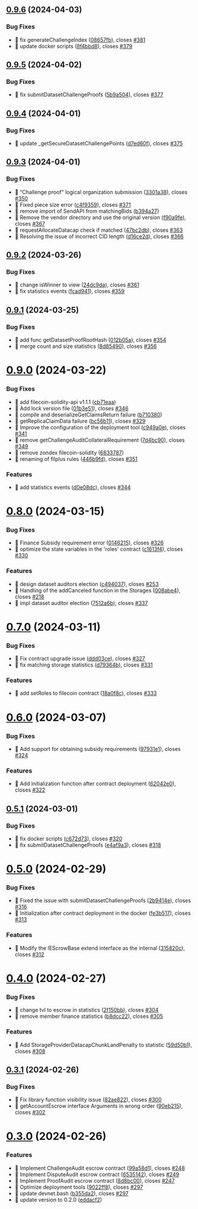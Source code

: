 

## [0.9.6](https://github.com/dataswap/core/compare/v0.9.5...v0.9.6) (2024-04-03)


### Bug Fixes

* 🐛 fix generateChallengeIndex ([08657fb](https://github.com/dataswap/core/commit/08657fb30d1dcb59d1b46514dfa74f7ce073c4f2)), closes [#381](https://github.com/dataswap/core/issues/381)
* 🐛 update docker scripts ([8f4bbd8](https://github.com/dataswap/core/commit/8f4bbd83cdbaa2c2acf026eaf296247ddd2833dc)), closes [#379](https://github.com/dataswap/core/issues/379)

## [0.9.5](https://github.com/dataswap/core/compare/v0.9.4...v0.9.5) (2024-04-02)


### Bug Fixes

* 🐛 fix submitDatasetChallengeProofs ([5b9a504](https://github.com/dataswap/core/commit/5b9a5047f29d6007e8f7aa33762a39e6c8411e28)), closes [#377](https://github.com/dataswap/core/issues/377)

## [0.9.4](https://github.com/dataswap/core/compare/v0.9.3...v0.9.4) (2024-04-01)


### Bug Fixes

* 🐛 update _getSecureDatasetChallengePoints ([d7ed60f](https://github.com/dataswap/core/commit/d7ed60f325d060522328eb3b5d44be4fad152128)), closes [#375](https://github.com/dataswap/core/issues/375)

## [0.9.3](https://github.com/dataswap/core/compare/v0.9.2...v0.9.3) (2024-04-01)


### Bug Fixes

* 🐛 “Challenge proof" logical organization submission ([3301a38](https://github.com/dataswap/core/commit/3301a38ee6dce527e9cda3716ab07387354771a2)), closes [#350](https://github.com/dataswap/core/issues/350)
* 🐛 Fixed piece size error ([c4f9359](https://github.com/dataswap/core/commit/c4f935947b853d6a1a66450abb4b5444b8abc158)), closes [#371](https://github.com/dataswap/core/issues/371)
* 🐛 remove import of SendAPI from matchingBids ([b394a27](https://github.com/dataswap/core/commit/b394a2743e69a3a6f7e982df50cf73f4c52118b1))
* 🐛 Remove the vendor directory and use the original version ([f90a9fe](https://github.com/dataswap/core/commit/f90a9fe6dde4c75c7f2dd8e3661b2837158b3bd2)), closes [#367](https://github.com/dataswap/core/issues/367)
* 🐛 requestAllocateDatacap check if matched ([47bc2db](https://github.com/dataswap/core/commit/47bc2db8963624b54ac173b4f2f2e803d7e6cbbf)), closes [#363](https://github.com/dataswap/core/issues/363)
* 🐛 Resolving the issue of incorrect CID length ([d16ce2d](https://github.com/dataswap/core/commit/d16ce2dc5b8646c40ffa0aae4ee517add000987c)), closes [#366](https://github.com/dataswap/core/issues/366)

## [0.9.2](https://github.com/dataswap/core/compare/v0.9.1...v0.9.2) (2024-03-26)


### Bug Fixes

* 🐛 change isWinner to view ([24dc9da](https://github.com/dataswap/core/commit/24dc9dafaf0023fcde2576a9e513b255167c2889)), closes [#361](https://github.com/dataswap/core/issues/361)
* 🐛 fix statistics events ([fcad941](https://github.com/dataswap/core/commit/fcad94124d6a4ba5c31442ea1224d36949d8e9b6)), closes [#359](https://github.com/dataswap/core/issues/359)

## [0.9.1](https://github.com/dataswap/core/compare/v0.9.0...v0.9.1) (2024-03-25)


### Bug Fixes

* 🐛 add func getDatasetProofRootHash ([012b05a](https://github.com/dataswap/core/commit/012b05ad4797a93ab7d82f5db972ff3aaf962c03)), closes [#354](https://github.com/dataswap/core/issues/354)
* 🐛 merge count and size statistics ([8d85490](https://github.com/dataswap/core/commit/8d85490150065d5a9005f422bf8e9f5d6edff680)), closes [#356](https://github.com/dataswap/core/issues/356)

# [0.9.0](https://github.com/dataswap/core/compare/v0.8.0...v0.9.0) (2024-03-22)


### Bug Fixes

* 🐛 add filecoin-solidity-api v1.1.1 ([cb71eaa](https://github.com/dataswap/core/commit/cb71eaabcc449a934cde1e9c2843f848566827d5))
* 🐛 Add lock version file ([01b3e51](https://github.com/dataswap/core/commit/01b3e51f509b016781bdd737722228e90b68c773)), closes [#346](https://github.com/dataswap/core/issues/346)
* 🐛 compile and deserializeGetClaimsReturn failure ([b710380](https://github.com/dataswap/core/commit/b710380db9502885e424e25e442d94d3f3560c72))
* 🐛 getReplicaClaimData failure ([bc56b11](https://github.com/dataswap/core/commit/bc56b1155e44154736979275eb98484db03afd6d)), closes [#329](https://github.com/dataswap/core/issues/329)
* 🐛 Improve the configuration of the deployment tool ([c949a0e](https://github.com/dataswap/core/commit/c949a0e9f21f471925d8bdf6b76429365d2a74d7)), closes [#341](https://github.com/dataswap/core/issues/341)
* 🐛 remove getChallengeAuditCollateralRequirement ([7d4bc90](https://github.com/dataswap/core/commit/7d4bc9025c8643bb59403b2cfa7bf54dfafed36f)), closes [#349](https://github.com/dataswap/core/issues/349)
* 🐛 remove zondex  filecoin-solidity ([6833787](https://github.com/dataswap/core/commit/6833787e4370038afb015100a37deff34623b23d))
* 🐛 renaming of filplus rules ([446b9fd](https://github.com/dataswap/core/commit/446b9fd6e8798e8c9d618c03b673a675753a71de)), closes [#351](https://github.com/dataswap/core/issues/351)


### Features

* 🎸 add statistics events ([d0e08dc](https://github.com/dataswap/core/commit/d0e08dc6b7ea90978104282f36e2926516e34b43)), closes [#344](https://github.com/dataswap/core/issues/344)

# [0.8.0](https://github.com/dataswap/core/compare/v0.7.0...v0.8.0) (2024-03-15)


### Bug Fixes

* 🐛 Finance Subsidy requirement error ([0146215](https://github.com/dataswap/core/commit/0146215c418417da5659a2c6488c7739487ef97c)), closes [#326](https://github.com/dataswap/core/issues/326)
* 🐛 optimize the state variables in the 'roles' contract ([c1613f4](https://github.com/dataswap/core/commit/c1613f4a507cc0ca08db914cfd51e7aab286722b)), closes [#330](https://github.com/dataswap/core/issues/330)


### Features

* 🎸 design dataset auditors election ([c494037](https://github.com/dataswap/core/commit/c4940379f518d0cf6b22940d269874329030c5e7)), closes [#253](https://github.com/dataswap/core/issues/253)
* 🎸 Handling of the addCanceled function in the Storages ([008abe4](https://github.com/dataswap/core/commit/008abe4a807ffc89f17e99bc4dc28901cf577be7)), closes [#218](https://github.com/dataswap/core/issues/218)
* 🎸 impl dataset auditor election ([7512a6b](https://github.com/dataswap/core/commit/7512a6b728493aaf8e50b49751244f7d39d22188)), closes [#337](https://github.com/dataswap/core/issues/337)

# [0.7.0](https://github.com/dataswap/core/compare/v0.6.0...v0.7.0) (2024-03-11)


### Bug Fixes

* 🐛 Fix contract upgrade issue ([ddd03ce](https://github.com/dataswap/core/commit/ddd03ceebfe77755a0a44cd6d7a67069024a13fc)), closes [#327](https://github.com/dataswap/core/issues/327)
* 🐛 fix matching storage statistics ([d79364b](https://github.com/dataswap/core/commit/d79364b5e276fb8d26c914d41190adbc578345e0)), closes [#331](https://github.com/dataswap/core/issues/331)


### Features

* 🎸 add setRoles to filecoin contract ([18a0f8c](https://github.com/dataswap/core/commit/18a0f8cd9f49f1cdaec8a7b25216362ceef323d0)), closes [#333](https://github.com/dataswap/core/issues/333)

# [0.6.0](https://github.com/dataswap/core/compare/v0.5.1...v0.6.0) (2024-03-07)


### Bug Fixes

* 🐛 Add support for obtaining subsidy requirements ([97931e1](https://github.com/dataswap/core/commit/97931e17bcf007c37bf95df9ca33089a41d20eeb)), closes [#324](https://github.com/dataswap/core/issues/324)


### Features

* 🎸 Add initialization function after contract deployment ([62042e0](https://github.com/dataswap/core/commit/62042e0fcb05225c23dc1c27b58f0109bba524c1)), closes [#322](https://github.com/dataswap/core/issues/322)

## [0.5.1](https://github.com/dataswap/core/compare/v0.5.0...v0.5.1) (2024-03-01)


### Bug Fixes

* 🐛 fix docker scripts ([c672d73](https://github.com/dataswap/core/commit/c672d73eed728f55532465435058e5190143c66d)), closes [#320](https://github.com/dataswap/core/issues/320)
* 🐛 fix submitDatasetChallengeProofs ([e4af9a3](https://github.com/dataswap/core/commit/e4af9a3ee2fbf37a1269b194855cdfa956969663)), closes [#318](https://github.com/dataswap/core/issues/318)

# [0.5.0](https://github.com/dataswap/core/compare/v0.4.0...v0.5.0) (2024-02-29)


### Bug Fixes

* 🐛 Fixed the issue with submitDatasetChallengeProofs ([2b9414e](https://github.com/dataswap/core/commit/2b9414e018396e74285c288a7a63473e7c9e4c54)), closes [#316](https://github.com/dataswap/core/issues/316)
* 🐛 Initialization after contract deployment in the docker ([fe3b517](https://github.com/dataswap/core/commit/fe3b5176b56266928a11be963da4c31cd41d73e6)), closes [#313](https://github.com/dataswap/core/issues/313)


### Features

* 🎸 Modify the IEScrowBase extend interface as the internal ([315820c](https://github.com/dataswap/core/commit/315820c6708403293f05a47ad733d2b9cfdcd8e8)), closes [#312](https://github.com/dataswap/core/issues/312)

# [0.4.0](https://github.com/dataswap/core/compare/v0.3.1...v0.4.0) (2024-02-27)


### Bug Fixes

* 🐛 change tvl to escrow in statistics ([2f150bb](https://github.com/dataswap/core/commit/2f150bb4c223df86f26cbe86d2b8fab2907d330e)), closes [#304](https://github.com/dataswap/core/issues/304)
* 🐛 remove member finance statistics ([b8dcc22](https://github.com/dataswap/core/commit/b8dcc2252b1704fc8269156f0e00ecd0fc37f541)), closes [#305](https://github.com/dataswap/core/issues/305)


### Features

* 🎸 Add StorageProviderDatacapChunkLandPenalty to statistic ([59d50b1](https://github.com/dataswap/core/commit/59d50b189292f41ed399e5ef6b880c786733abde)), closes [#308](https://github.com/dataswap/core/issues/308)

## [0.3.1](https://github.com/dataswap/core/compare/v0.3.0...v0.3.1) (2024-02-26)


### Bug Fixes

* 🐛 Fix library function visibility issue ([82ae822](https://github.com/dataswap/core/commit/82ae8226e7e7acea69ae8de5ecba99db6578be4a)), closes [#300](https://github.com/dataswap/core/issues/300)
* 🐛 getAccountEscrow interface Arguments in wrong order ([90eb215](https://github.com/dataswap/core/commit/90eb215efa7bfb8655689082c5b5261178d30188)), closes [#302](https://github.com/dataswap/core/issues/302)

# [0.3.0](https://github.com/dataswap/core/compare/v0.2.0...v0.3.0) (2024-02-26)


### Features

* 🎸 Implement ChallengeAudit escrow contract ([99a58d1](https://github.com/dataswap/core/commit/99a58d1bd59f149461ad80088bf4d17dc5ab4265)), closes [#248](https://github.com/dataswap/core/issues/248)
* 🎸 Implement DisputeAudit escrow contract ([6535142](https://github.com/dataswap/core/commit/653514241de1f8551e130ef7d9ad18825a8f16d9)), closes [#249](https://github.com/dataswap/core/issues/249)
* 🎸 Implement ProofAudit escrow contract ([8d8bc00](https://github.com/dataswap/core/commit/8d8bc003f93f79a5908eb9a4f7c25558e934f3ee)), closes [#247](https://github.com/dataswap/core/issues/247)
* 🎸 Optimize deployment tools ([9022ff8](https://github.com/dataswap/core/commit/9022ff8748e91906cdcfe111bdc88fb6e13caf86)), closes [#297](https://github.com/dataswap/core/issues/297)
* 🎸 update devnet.bash ([b355da2](https://github.com/dataswap/core/commit/b355da20c8aa4e99b37f725a2a51f1a5d5bf72b4)), closes [#297](https://github.com/dataswap/core/issues/297)
* 🎸 update version to 0.2.0 ([eddacf2](https://github.com/dataswap/core/commit/eddacf219c0b52e96404545832ae31f24e551e8d))

